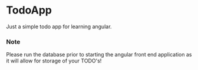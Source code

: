 # TodoApp

Just a simple todo app for learning angular. 


### Note

Please run the database prior to starting the angular front end application as it will allow for storage of your TODO's!

